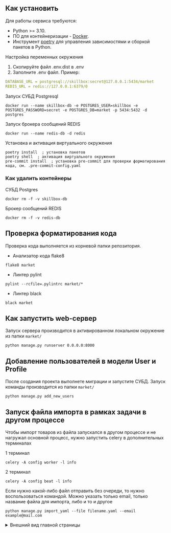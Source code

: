 ## Как установить
Для работы сервиса требуются:
- Python >= 3.10.
- ПО для контейнеризации - [Docker](https://docs.docker.com/engine/install/).
- Инструмент [poetry](https://python-poetry.org/) для управления зависимостями и сборкой пакетов в Python.

Настройка переменных окружения
1. Скопируйте файл .env.dist в .env
2. Заполните .env файл. Пример:
```yaml
DATABASE_URL = postgresql://skillbox:secret@127.0.0.1:5434/market
REDIS_URL = redis://127.0.0.1:6379/0
```

Запуск СУБД Postgresql
```shell
docker run --name skillbox-db -e POSTGRES_USER=skillbox -e POSTGRES_PASSWORD=secret -e POSTGRES_DB=market -p 5434:5432 -d postgres
```
Запуск брокера сообщений REDIS
```shell
docker run --name redis-db -d redis
```
Установка и активация виртуального окружения
```shell
poetry install  ; установка пакетов
poetry shell  ; активация виртуального окружения
pre-commit install  ; установка pre-commit для проверки форматирования кода, см. .pre-commit-config.yaml
```
### Как удалить контейнеры
СУБД Postgres
```
docker rm -f -v skillbox-db
```

Брокер сообщений REDIS
```
docker rm -f -v redis-db
```

## Проверка форматирования кода
Проверка кода выполняется из корневой папки репозитория.
* Анализатор кода flake8
```shell
flake8 market
```
* Линтер pylint
```shell
pylint --rcfile=.pylintrc market/*
```
* Линтер black
```shell
black market
```

## Как запустить web-сервер
Запуск сервера производится в активированном локальном окружение из папки `market/`
```shell
python manage.py runserver 0.0.0.0:8000
```
## Добавление пользователей в модели User и Profile
После создания проекта выполнете миграции и запустите СУБД.
Запуск команды производится из папки `market/`
```shell
python manage.py add_new_users
```

## Запуск файла импорта в рамках задачи в другом процессе
Чтобы импорт товаров из файла запускался в другом процессе и не нагружал основной процесс,
нужно запустить celery в дополнительных терминалах

1 терминал
```shell
celery -A config worker -l info
```
2 терминал
```shell
celery -A config beat -l info
```
Если нужно какой-либо файл отправить без очереди, то нужно воспользоваться командой.
Можно указать только email, только название файла для импорта, либо и то и другое
```shell
python manage.py import_yaml --file filename.yaml --email example@mail.com
```

<details> 
  <summary>Внешний вид главной страницы</summary>
   ![Снимок экрана (383)](https://github.com/TimurKarkoshin/Online-shop/assets/144448914/9287cef1-328a-4659-9aa9-8f7ae4c0cb3e)
</details>

